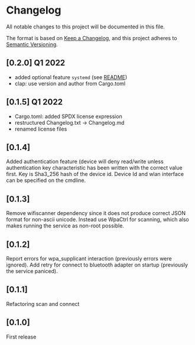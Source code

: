 # Changelog

All notable changes to this project will be documented in this file.

The format is based on [Keep a Changelog](https://keepachangelog.com/en/1.0.0/),
and this project adheres to [Semantic Versioning](https://semver.org/spec/v2.0.0.html).

## [0.2.0] Q1 2022
- added optional feature `systemd` (see [README](./README.md))
- clap: use version and author from Cargo.toml

## [0.1.5] Q1 2022
- Cargo.toml: added SPDX license expression
- restructured Changelog.txt -> Changelog.md
- renamed license files

## [0.1.4]
Added authentication feature (device will deny read/write unless authentication key characteristic has been written with the correct value first.
Key is Sha3_256 hash of the device id.
Device Id and wlan interface can be specified on the cmdline.

## [0.1.3]
Remove wifiscanner dependency since it does not produce correct JSON format for non-ascii unicode.
Instead use WpaCtrl for scanning, which also makes running the service as non-root possible.

## [0.1.2]
Report errors for wpa_supplicant interaction (previously errors were ignored).
Add retry for connect to bluetooth adapter on startup (previously the service paniced).

## [0.1.1]
Refactoring scan and connect

## [0.1.0]
First release
